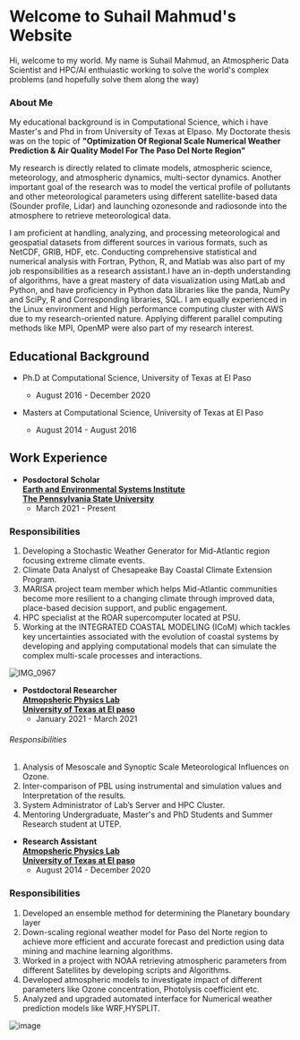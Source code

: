# Welcome to Suhail Mahmud's Website

Hi, welcome to my world. My name is Suhail Mahmud, an Atmospheric Data Scientist and HPC/AI enthuiastic working to solve the world's complex problems (and hopefully solve them along the way)

### About Me

My educational background is in Computational Science, which i have Master's and Phd in from University of Texas at Elpaso. My Doctorate thesis was on the topic of **"Optimization Of Regional Scale Numerical Weather Prediction & Air Quality Model For The Paso Del Norte Region"**

My research is directly related to climate models, atmospheric science, meteorology, and atmospheric dynamics, multi-sector dynamics. Another important goal of the research was to model the vertical profile of pollutants and other meteorological parameters using different satellite-based data (Sounder profile, Lidar) and launching ozonesonde and radiosonde into the atmosphere to retrieve meteorological data.

I am proficient at handling, analyzing, and processing meteorological and geospatial datasets from different sources in various formats, such as NetCDF, GRIB, HDF, etc.  Conducting comprehensive statistical and numerical analysis with Fortran, Python, R, and Matlab was also part of my job responsibilities as a research assistant.I have an in-depth understanding of algorithms, have a great mastery of data visualization using  MatLab and Python, and have proficiency in Python data libraries like the panda, NumPy and SciPy, R and  Corresponding libraries, SQL. I am equally experienced in the Linux environment and High performance computing cluster with AWS due to my research-oriented nature. Applying different parallel computing methods like MPI, OpenMP were also part of my research interest. 

## Educational Background

- Ph.D at Computational Science, University of Texas at El Paso
  - August 2016 - December 2020
  
- Masters at Computational Science, University of Texas at El Paso
  - August 2014 - August 2016

## Work Experience

- **Posdoctoral Scholar   
[Earth and Environmental Systems Institute](https://www.eesi.psu.edu/directory/suhail-mahmud)  
[The Pennsylvania State University](www.psu.edu)**
  - March 2021 - Present


### Responsibilities
1. Developing a Stochastic Weather Generator for Mid-Atlantic region focusing extreme climate events.
2. Climate Data Analyst of Chesapeake Bay Coastal Climate Extension Program.
3. MARISA project team member which helps Mid-Atlantic communities become more resilient to a changing climate through improved data, place-based decision support, and public engagement.
4. HPC specialist at the ROAR supercomputer located at PSU.
5. Working at the INTEGRATED COASTAL MODELING (ICoM) which tackles
key uncertainties associated with the evolution of coastal systems by developing and applying computational models that can simulate the complex multi-scale
processes and interactions.

![IMG_0967](https://user-images.githubusercontent.com/18476138/150695379-6ee16c7a-c5b0-4743-aabb-94d38f5fb048.JPG)

- **Postdoctoral Researcher  
[Atmopsheric Physics Lab](https://sites.google.com/view/atmphyutep/home)  
[University of Texas at El paso](www.utep.edu)**  
   - January 2021 - March 2021
   
###### Responsibilities
1. Analysis of Mesoscale and Synoptic Scale Meteorological Influences on Ozone.
2. Inter-comparison of PBL using instrumental and simulation values and Interpretation of the results.
3. System Administrator of Lab’s Server and HPC Cluster.
4.  Mentoring Undergraduate, Master's and PhD Students and Summer Research student at UTEP.


- **Research Assistant  
[Atmopsheric Physics Lab](https://sites.google.com/view/atmphyutep/home)  
[University of Texas at El paso](www.utep.edu)**  
  - August 2014 - December 2020  

### Responsibilities
1. Developed an ensemble method for determining the Planetary boundary layer
2. Down-scaling regional weather model for Paso del Norte region to achieve more efficient and accurate forecast and prediction using data mining and machine
learning algorithms.
3. Worked in a project with NOAA retrieving atmospheric parameters from different Satellites by developing scripts and Algorithms.
4.  Developed atmospheric models to investigate impact of different parameters like Ozone concentration, Photolysis coefficient etc.
5.  Analyzed and upgraded automated interface for Numerical weather prediction models like WRF,HYSPLIT.

![image](https://user-images.githubusercontent.com/18476138/150697746-7ccaf17e-7b9b-4496-9fe5-f2322f9176d1.png)

